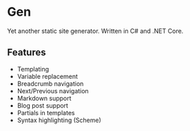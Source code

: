 <!--
title: Home
template: _page
-->

# Gen

Yet another static site generator. Written in C# and .NET Core.

## Features

- Templating
- Variable replacement
- Breadcrumb navigation
- Next/Previous navigation
- Markdown support
- Blog post support
- Partials in templates
- Syntax highlighting (Scheme)
